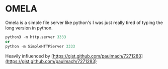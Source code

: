 # OMELA

Omela is a simple file server like python's
I was just really tired of typing the long version in python.

```python
python3 -m http.server 3333
or
python -m SimpleHTTPServer 3333
```

Heavily influenced by [https://gist.github.com/paulmach/7271283](https://gist.github.com/paulmach/7271283)

